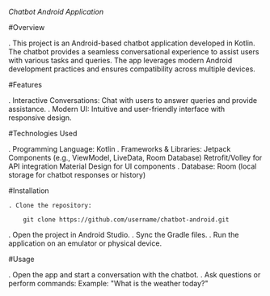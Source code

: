 *Chatbot Android Application*


#Overview

   . This project is an Android-based chatbot application developed in Kotlin. The chatbot provides a seamless conversational experience to assist users with various tasks and queries. The app leverages modern Android development practices and ensures compatibility across multiple devices.


#Features

   . Interactive Conversations: Chat with users to answer queries and provide assistance.
   . Modern UI: Intuitive and user-friendly interface with responsive design.
  

#Technologies Used

   . Programming Language: Kotlin
   . Frameworks & Libraries:
        Jetpack Components (e.g., ViewModel, LiveData, Room Database)
        Retrofit/Volley for API integration
        Material Design for UI components
   . Database: Room (local storage for chatbot responses or history)
  

#Installation

    
    . Clone the repository:

        git clone https://github.com/username/chatbot-android.git

   . Open the project in Android Studio.
   . Sync the Gradle files.
   . Run the application on an emulator or physical device.


#Usage

   . Open the app and start a conversation with the chatbot.
   . Ask questions or perform commands:
        Example: "What is the weather today?"
  
